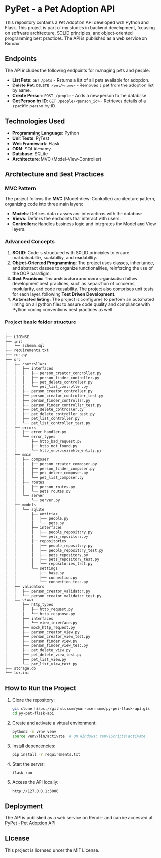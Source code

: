 # PyPet - a Pet Adoption API

This repository contains a Pet Adoption API developed with Python and Flask. This project is part of my studies in backend development, focusing on software architecture, SOLID principles, and object-oriented programming best practices. The API is published as a web service on Render.

## Endpoints

The API includes the following endpoints for managing pets and people:

- **List Pets**: `GET /pets` - Returns a list of all pets available for adoption.
- **Delete Pet**: `DELETE /pet/<name>` - Removes a pet from the adoption list by name.
- **Create Person**: `POST /people` - Adds a new person to the database.
- **Get Person by ID**: `GET /people/<person_id>` - Retrieves details of a specific person by ID.

## Technologies Used

- **Programming Language**: Python
- **Unit Tests**: PyTest
- **Web Framework**: Flask
- **ORM**: SQLAlchemy
- **Database**: SQLite
- **Architecture**: MVC (Model-View-Controller)

## Architecture and Best Practices

### MVC Pattern

The project follows the **MVC** (Model-View-Controller) architecture pattern, organizing code into three main layers:
- **Models**: Defines data classes and interactions with the database.
- **Views**: Defines the endpoints that interact with users.
- **Controllers**: Handles business logic and integrates the Model and View layers.


### Advanced Concepts

1. **SOLID**: Code is structured with SOLID principles to ensure maintainability, scalability, and readability.
2. **Object-Oriented Programming**: The project uses classes, inheritance, and abstract classes to organize functionalities, reinforcing the use of the OOP paradigm.
3. **Best Practices**: The architecture and code organization follow development best practices, such as separation of concerns, modularity, and code reusability. The project also comprises unit tests for each layer, following **Test Driven Development**.
4. **Automated linting**: The project is configured to perform an automated linting on all python files to assure code quality and compliance with Python coding conventions best practices as well

### Project basic folder structure
```bash
.
├── LICENSE
├── init
│   └── schema.sql
├── requirements.txt
├── run.py
├── src
│   ├── controllers
│   │   ├── interfaces
│   │   │   ├── person_creator_controller.py
│   │   │   ├── person_finder_controller.py
│   │   │   ├── pet_delete_controller.py
│   │   │   └── pet_list_controller.py
│   │   ├── person_creator_controller.py
│   │   ├── person_creator_controller_test.py
│   │   ├── person_finder_controller.py
│   │   ├── person_finder_controller_test.py
│   │   ├── pet_delete_controller.py
│   │   ├── pet_delete_controller_test.py
│   │   ├── pet_list_controller.py
│   │   └── pet_list_controller_test.py
│   ├── errors
│   │   ├── error_handler.py
│   │   └── error_types
│   │       ├── http_bad_request.py
│   │       ├── http_not_found.py
│   │       └── http_unprocessable_entity.py
│   ├── main
│   │   ├── composer
│   │   │   ├── person_creator_composer.py
│   │   │   ├── person_finder_composer.py
│   │   │   ├── pet_delete_composer.py
│   │   │   └── pet_list_composer.py
│   │   ├── routes
│   │   │   ├── person_routes.py
│   │   │   └── pets_routes.py
│   │   └── server
│   │       └── server.py
│   ├── models
│   │   └── sqlite
│   │       ├── entities
│   │       │   ├── people.py
│   │       │   └── pets.py
│   │       ├── interfaces
│   │       │   ├── people_repository.py
│   │       │   └── pets_repository.py
│   │       ├── repositories
│   │       │   ├── people_repository.py
│   │       │   ├── people_repository_test.py
│   │       │   ├── pets_repository.py
│   │       │   ├── pets_repository_test.py
│   │       │   └── repositories_test.py
│   │       └── settings
│   │           ├── base.py
│   │           ├── connection.py
│   │           └── connection_test.py
│   ├── validators
│   │   ├── person_creator_validator.py
│   │   └── person_creator_validator_test.py
│   └── views
│       ├── http_types
│       │   ├── http_request.py
│       │   └── http_response.py
│       ├── interfaces
│       │   └── view_interface.py
│       ├── mock_http_request.py
│       ├── person_creator_view.py
│       ├── person_creator_view_test.py
│       ├── person_finder_view.py
│       ├── person_finder_view_test.py
│       ├── pet_delete_view.py
│       ├── pet_delete_view_test.py
│       ├── pet_list_view.py
│       └── pet_list_view_test.py
├── storage.db
└── tox.ini
```

## How to Run the Project

1. Clone the repository:
    ```bash
    git clone https://github.com/your-username/py-pet-flask-api.git
    cd py-pet-flask-api
    ```

2. Create and activate a virtual environment:
    ```bash
    python3 -m venv venv
    source venv/bin/activate  # On Windows: venv\Scripts\activate
    ```

3. Install dependencies:
    ```bash
    pip install -r requirements.txt
    ```

4. Start the server:
    ```bash
    flask run
    ```

5. Access the API locally:
    ```
    http://127.0.0.1:3000
    ```

## Deployment

The API is published as a web service on Render and can be accessed at [PyPet - Pet Adoption API](https://py-pet-flask-api.onrender.com/)

## License

This project is licensed under the MIT License.
